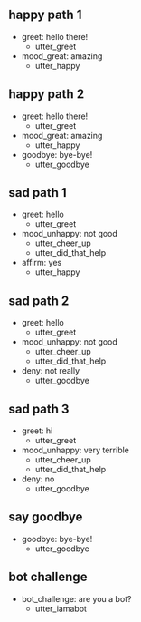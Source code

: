 ## happy path 1
* greet: hello there!
  - utter_greet
* mood_great: amazing
  - utter_happy
  
## happy path 2
* greet: hello there!
  - utter_greet
* mood_great: amazing
  - utter_happy
* goodbye: bye-bye!
  - utter_goodbye
  
## sad path 1
* greet: hello
  - utter_greet
* mood_unhappy: not good
  - utter_cheer_up
  - utter_did_that_help
* affirm: yes
  - utter_happy
  
## sad path 2
* greet: hello
  - utter_greet
* mood_unhappy: not good
  - utter_cheer_up
  - utter_did_that_help
* deny: not really
  - utter_goodbye
  
## sad path 3
* greet: hi
  - utter_greet
* mood_unhappy: very terrible
  - utter_cheer_up
  - utter_did_that_help
* deny: no
  - utter_goodbye
  
## say goodbye
* goodbye: bye-bye!
  - utter_goodbye
  
## bot challenge
* bot_challenge: are you a bot?
  - utter_iamabot
